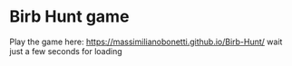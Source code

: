 # Birb Hunt game
Play the game here: https://massimilianobonetti.github.io/Birb-Hunt/
wait just a few seconds for loading
